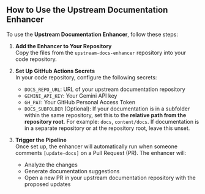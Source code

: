 ## How to Use the Upstream Documentation Enhancer

To use the **Upstream Documentation Enhancer**, follow these steps:

1. **Add the Enhancer to Your Repository**  
   Copy the files from the `upstream-docs-enhancer` repository into your code repository.

2. **Set Up GitHub Actions Secrets**  
   In your code repository, configure the following secrets:

   - `DOCS_REPO_URL`: URL of your upstream documentation repository  
   - `GEMINI_API_KEY`: Your Gemini API key  
   - `GH_PAT`: Your GitHub Personal Access Token
   - `DOCS_SUBFOLDER` (Optional): If your documentation is in a subfolder within the same repository, set this to the **relative path from the repository root**. For example: `docs`, `content/docs`. If documentation is in a separate repository or at the repository root, leave this unset.

3. **Trigger the Pipeline**  
   Once set up, the enhancer will automatically run when someone comments `[update-docs]` on a Pull Request (PR). The enhancer will:

   - Analyze the changes
   - Generate documentation suggestions
   - Open a new PR in your upstream documentation repository with the proposed updates

